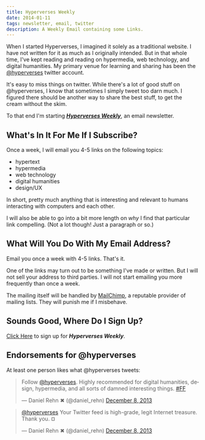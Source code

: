 ```yaml
---
title: Hyperverses Weekly
date: 2014-01-11
tags: newsletter, email, twitter
description: A Weekly Email containing some Links.
---
```


When I started Hyperverses, I imagined it solely as
a traditional website. I have not written for it as much as I originally
intended. But in that whole time, I've
kept reading and reading on hypermedia, web technology, and digital
humanities. My primary venue for learning and sharing has been the
[@hyperverses](http://twitter.com/hyperverses) twitter account.

It's easy to miss things on twitter. While there's a lot of good stuff on @hyperverses, I know that
sometimes I simply tweet too darn much. I figured there should be another way
to share the best stuff, to get the cream without the skim.

To that end I'm starting [***Hyperverses Weekly***](http://eepurl.com/kAxU9), an email newsletter.

## What's In It For Me If I Subscribe?

Once a week, I will email you 4-5 links on the following topics:

* hypertext
* hypermedia
* web technology
* digital humanities
* design/UX

In short, pretty much anything that is interesting and relevant to humans interacting with computers
and each other.

I will also be able to go into a bit more length on *why* I find that
particular link compelling. (Not a lot though! Just a paragraph or so.)

## What Will You Do With My Email Address?

Email you once a week with 4-5 links. That's it.

One of the links may turn out to be something I've made or written. But I will
not sell your address to third parties. I will not start emailing you more
frequently than once a week. 

The mailing itself will be handled by [MailChimp](http://mailchimp.com), a reputable
provider of mailing lists. They will punish me if I misbehave.

## Sounds Good, Where Do I Sign Up?

[Click Here](http://eepurl.com/kAxU9) to sign up for ***Hyperverses Weekly***.

## Endorsements for @hyperverses

At least one person likes what @hyperverses tweets:

<blockquote class="twitter-tweet" lang="en"><p>Follow <a
href="https://twitter.com/hyperverses">@hyperverses</a>. Highly recommended for
digital humanities, design, hypermedia, and all sorts of damned interesting
things. <a
href="https://twitter.com/search?q=%23FF&amp;src=hash">#FF</a></p>&mdash;
Daniel Rehn ✖ (@daniel_rehn) <a
href="https://twitter.com/daniel_rehn/statuses/409742215905574912">December 8,
2013</a></blockquote>
<script async src="//platform.twitter.com/widgets.js" charset="utf-8"></script>

<blockquote class="twitter-tweet" lang="en"><p><a
href="https://twitter.com/hyperverses">@hyperverses</a> Your Twitter feed is
high-grade, legit Internet treasure. Thank you. ¤</p>&mdash; Daniel Rehn
✖ (@daniel_rehn) <a
href="https://twitter.com/daniel_rehn/statuses/409647393366241280">December 8,
2013</a></blockquote>
<script async src="//platform.twitter.com/widgets.js" charset="utf-8"></script>


